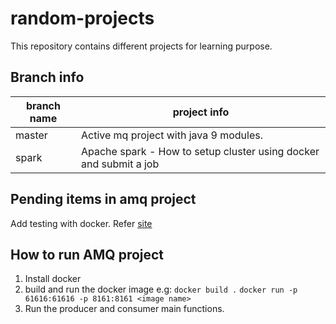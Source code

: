 # random-projects
This repository contains different projects for learning purpose.

## Branch info
| branch name  | project info |
| ------------- | ------------- |
| master  | Active mq project with java 9 modules.  |
| spark  | Apache spark - How to setup cluster using docker and submit a job  |

## Pending items in amq project
Add testing with docker. Refer [site](https:/codenotfound.com/jms-publish-subscribe-messaging-example-activemq-maven.html)


## How to run AMQ project
1) Install docker
2) build and run the docker image e.g: `docker build .` `docker run -p 61616:61616 -p 8161:8161 <image name>`
3) Run the producer and consumer main functions.
